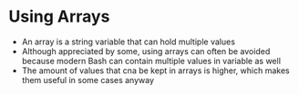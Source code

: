 # Using Arrays

- An array is a string variable that can hold multiple values
- Although appreciated by some, using arrays can often be avoided because modern Bash can contain multiple values in variable as well
- The amount of values that cna be kept in arrays is higher, which makes them useful in some cases anyway
